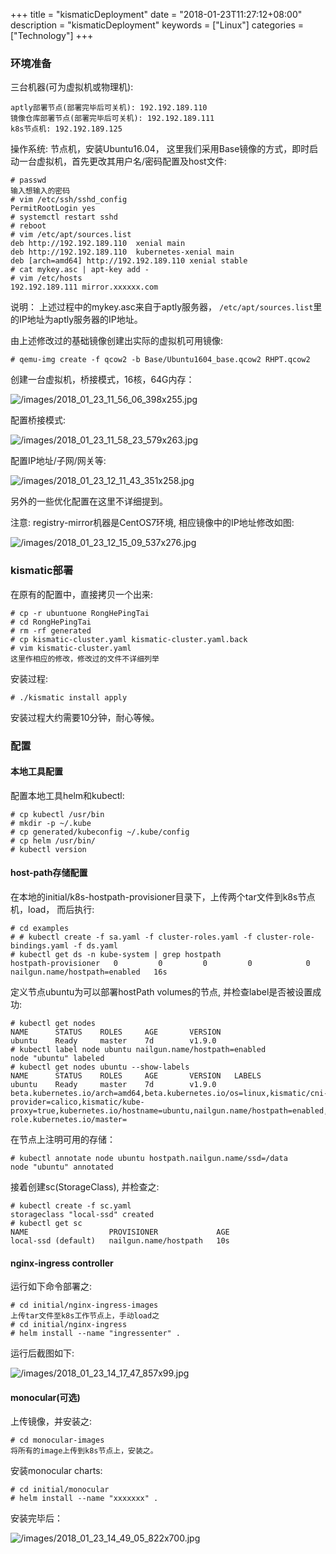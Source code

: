 +++
title = "kismaticDeployment"
date = "2018-01-23T11:27:12+08:00"
description = "kismaticDeployment"
keywords = ["Linux"]
categories = ["Technology"]
+++
### 环境准备
三台机器(可为虚拟机或物理机):    

```
aptly部署节点(部署完毕后可关机): 192.192.189.110
镜像仓库部署节点(部署完毕后可关机): 192.192.189.111
k8s节点机: 192.192.189.125
```

操作系统:
节点机，安装Ubuntu16.04，
这里我们采用Base镜像的方式，即时启动一台虚拟机，首先更改其用户名/密码配置及host文件:    

```
# passwd
输入想输入的密码
# vim /etc/ssh/sshd_config
PermitRootLogin yes
# systemctl restart sshd
# reboot
# vim /etc/apt/sources.list
deb http://192.192.189.110	xenial main
deb http://192.192.189.110	kubernetes-xenial main
deb [arch=amd64] http://192.192.189.110	xenial stable
# cat mykey.asc | apt-key add -
# vim /etc/hosts
192.192.189.111	mirror.xxxxxx.com
``` 
说明： 上述过程中的mykey.asc来自于aptly服务器，
`/etc/apt/sources.list`里的IP地址为aptly服务器的IP地址。 

由上述修改过的基础镜像创建出实际的虚拟机可用镜像:    

```
# qemu-img create -f qcow2 -b Base/Ubuntu1604_base.qcow2 RHPT.qcow2
```
创建一台虚拟机，桥接模式，16核，64G内存：   

![/images/2018_01_23_11_56_06_398x255.jpg](/images/2018_01_23_11_56_06_398x255.jpg)

配置桥接模式:    

![/images/2018_01_23_11_58_23_579x263.jpg](/images/2018_01_23_11_58_23_579x263.jpg)

配置IP地址/子网/网关等:    

![/images/2018_01_23_12_11_43_351x258.jpg](/images/2018_01_23_12_11_43_351x258.jpg)

另外的一些优化配置在这里不详细提到。   

注意: registry-mirror机器是CentOS7环境, 相应镜像中的IP地址修改如图:    

![/images/2018_01_23_12_15_09_537x276.jpg](/images/2018_01_23_12_15_09_537x276.jpg)

### kismatic部署
在原有的配置中，直接拷贝一个出来:    

```
# cp -r ubuntuone RongHePingTai
# cd RongHePingTai
# rm -rf generated
# cp kismatic-cluster.yaml kismatic-cluster.yaml.back
# vim kismatic-cluster.yaml
这里作相应的修改，修改过的文件不详细列举
```

安装过程:    

```
# ./kismatic install apply
```
安装过程大约需要10分钟，耐心等候。

### 配置
####  本地工具配置
配置本地工具helm和kubectl:    

```
# cp kubectl /usr/bin
# mkdir -p ~/.kube
# cp generated/kubeconfig ~/.kube/config
# cp helm /usr/bin/
# kubectl version
```
#### host-path存储配置
在本地的initial/k8s-hostpath-provisioner目录下，上传两个tar文件到k8s节点机，load，
而后执行:    

```
# cd examples
# # kubectl create -f sa.yaml -f cluster-roles.yaml -f cluster-role-bindings.yaml -f ds.yaml
# kubectl get ds -n kube-system | grep hostpath
hostpath-provisioner   0         0         0         0            0           nailgun.name/hostpath=enabled   16s
```
定义节点ubuntu为可以部署hostPath volumes的节点, 并检查label是否被设置成功:    

```
# kubectl get nodes
NAME      STATUS    ROLES     AGE       VERSION
ubuntu    Ready     master    7d        v1.9.0
# kubectl label node ubuntu nailgun.name/hostpath=enabled
node "ubuntu" labeled
# kubectl get nodes ubuntu --show-labels
NAME      STATUS    ROLES     AGE       VERSION   LABELS
ubuntu    Ready     master    7d        v1.9.0    beta.kubernetes.io/arch=amd64,beta.kubernetes.io/os=linux,kismatic/cni-provider=calico,kismatic/kube-proxy=true,kubernetes.io/hostname=ubuntu,nailgun.name/hostpath=enabled,node-role.kubernetes.io/master=
```
在节点上注明可用的存储：    

```
# kubectl annotate node ubuntu hostpath.nailgun.name/ssd=/data
node "ubuntu" annotated
```

接着创建sc(StorageClass), 并检查之:    

```
# kubectl create -f sc.yaml
storageclass "local-ssd" created
# kubectl get sc
NAME                  PROVISIONER             AGE
local-ssd (default)   nailgun.name/hostpath   10s
```
#### nginx-ingress controller
运行如下命令部署之:    

```
# cd initial/nginx-ingress-images
上传tar文件至k8s工作节点上，手动load之
# cd initial/nginx-ingress
# helm install --name "ingressenter" .
```
运行后截图如下:    

![/images/2018_01_23_14_17_47_857x99.jpg](/images/2018_01_23_14_17_47_857x99.jpg)

#### monocular(可选)
上传镜像，并安装之:    

```
# cd monocular-images
将所有的image上传到k8s节点上，安装之。
```
安装monocular charts:    

```
# cd initial/monocular
# helm install --name "xxxxxxx" .
```
安装完毕后： 

![/images/2018_01_23_14_49_05_822x700.jpg](/images/2018_01_23_14_49_05_822x700.jpg)
